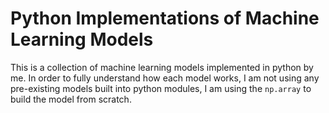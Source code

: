 # Python Implementations of Machine Learning Models

This is a collection of machine learning models implemented in python by me.
In order to fully understand how each model works, I am not using any pre-existing models built into python modules, I am using the `np.array` to build the model from scratch.
